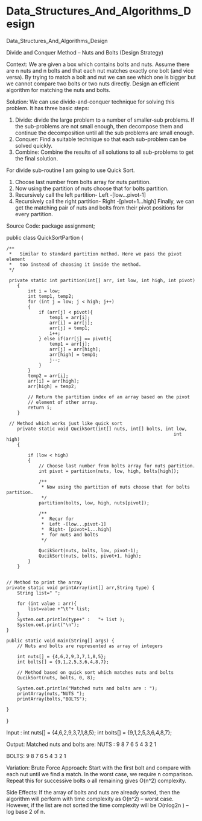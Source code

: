 # Data_Structures_And_Algorithms_Design
Data_Structures_And_Algorithms_Design

Divide and Conquer Method – Nuts and Bolts (Design Strategy)

Context:
We are given a box which contains bolts and nuts. Assume there are n nuts and n bolts and that each nut matches exactly one bolt (and vice versa). By trying to match a bolt and nut we can see which one is bigger but we cannot compare two bolts or two nuts directly.
Design an efficient algorithm for matching the nuts and bolts.

Solution:
We can use divide-and-conquer technique for solving this problem.
It has three basic steps:
1.	Divide: divide the large problem to a number of smaller-sub problems. If the sub-problems are not small enough, then decompose them and continue the decomposition until all the sub problems are small enough.
2.	Conquer: Find a suitable technique so that each sub-problem can be solved quickly.
3.	Combine: Combine the results of all solutions to all sub-problems to get the final solution.

For divide sub-routine I am going to use Quick Sort.
1.	Choose last number from bolts array for nuts partition.
2.	Now using the partition of nuts choose that for bolts partition.
3.	Recursively call the left partition- Left -[low...pivot-1]
4.	Recursively call the right partition- Right -[pivot+1…high]
Finally, we can get the matching pair of nuts and bolts from their pivot positions for every partition.












Source Code:
package assignment;

public class QuickSortPartion {
	
	/**
	 *   Similar to standard partition method. Here we pass the pivot element
	 *   too instead of choosing it inside the method.
	 */
   
	 private static int partition(int[] arr, int low, int high, int pivot)
	    {
	        int i = low;
	        int temp1, temp2;
	        for (int j = low; j < high; j++)
	        {
	            if (arr[j] < pivot){
	                temp1 = arr[i];
	                arr[i] = arr[j];
	                arr[j] = temp1;
	                i++;
	            } else if(arr[j] == pivot){
	                temp1 = arr[j];
	                arr[j] = arr[high];
	                arr[high] = temp1;
	                j--;
	            }
	        }
	        temp2 = arr[i];
	        arr[i] = arr[high];
	        arr[high] = temp2;
	 
	        // Return the partition index of an array based on the pivot 
	        // element of other array.
	        return i;
	    }
	 
	 // Method which works just like quick sort
	    private static void QucikSort(int[] nuts, int[] bolts, int low,
	                                                              int high)
	    {
	    	
	        if (low < high)
	        {
	            // Choose last number from bolts array for nuts partition.
	            int pivot = partition(nuts, low, high, bolts[high]);
	 
	            /**
	             * Now using the partition of nuts choose that for bolts partition.
	             */
	            partition(bolts, low, high, nuts[pivot]);
	 
	            /**
	             *  Recur for 
	             *  Left -[low...pivot-1] 
	             *  Right- [pivot+1...high] 
	             *  for nuts and bolts
	             */
	           
	            QucikSort(nuts, bolts, low, pivot-1);
	            QucikSort(nuts, bolts, pivot+1, high);
	        }
	    }

	
	// Method to print the array
    private static void printArray(int[] arr,String type) {
    	String list=" ";
    	
        for (int value : arr){
        	list=value +"\t"+ list;
        }
        System.out.println(type+" :   "+ list );
        System.out.print("\n");
    }

	public static void main(String[] args) {
		// Nuts and bolts are represented as array of integers
        
        int nuts[] = {4,6,2,9,3,7,1,8,5};
        int bolts[] = {9,1,2,5,3,6,4,8,7};
 
        // Method based on quick sort which matches nuts and bolts
        QucikSort(nuts, bolts, 0, 8);
 
        System.out.println("Matched nuts and bolts are : ");
        printArray(nuts,"NUTS ");
        printArray(bolts,"BOLTS");

	}

}

Input :
int nuts[] = {4,6,2,9,3,7,1,8,5};
int bolts[] = {9,1,2,5,3,6,4,8,7};


Output:
Matched nuts and bolts are: 
NUTS :   9	8	7	6	5	4	3	2	1	 

BOLTS:   9	8	7	6	5	4	3	2	1




Variation:
Brute Force Approach: Start with the first bolt and compare with each nut until we find a match. In the worst case, we require n comparison. Repeat this for successive bolts o all remaining gives O(n^2) complexity.

Side Effects:
If the array of bolts and nuts are already sorted, then the algorithm will perform with time complexity as O(n^2) – worst case.
However, if the list are not sorted the time complexity will be O(nlog2n ) – log base 2 of n.








